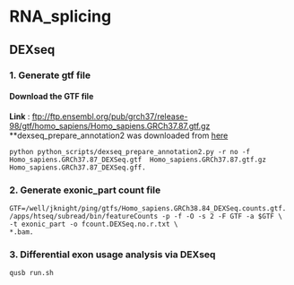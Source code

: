 # RNA_splicing

## DEXseq
### 1. Generate gtf file
#### Download the GTF file
**Link** : ftp://ftp.ensembl.org/pub/grch37/release-98/gtf/homo_sapiens/Homo_sapiens.GRCh37.87.gtf.gz
**dexseq_prepare_annotation2 was downloaded from [here](https://pypi.org/project/dexseq_prepare_annotation2/#description)
```
python python_scripts/dexseq_prepare_annotation2.py -r no -f Homo_sapiens.GRCh37.87_DEXSeq.gtf  Homo_sapiens.GRCh37.87.gtf.gz Homo_sapiens.GRCh37.87_DEXSeq.gff.
```

### 2. Generate exonic_part count file
```
GTF=/well/jknight/ping/gtfs/Homo_sapiens.GRCh38.84_DEXSeq.counts.gtf.
/apps/htseq/subread/bin/featureCounts -p -f -O -s 2 -F GTF -a $GTF \
-t exonic_part -o fcount.DEXSeq.no.r.txt \
*.bam.
```

### 3. Differential exon usage analysis via DEXseq
```
qusb run.sh
```



